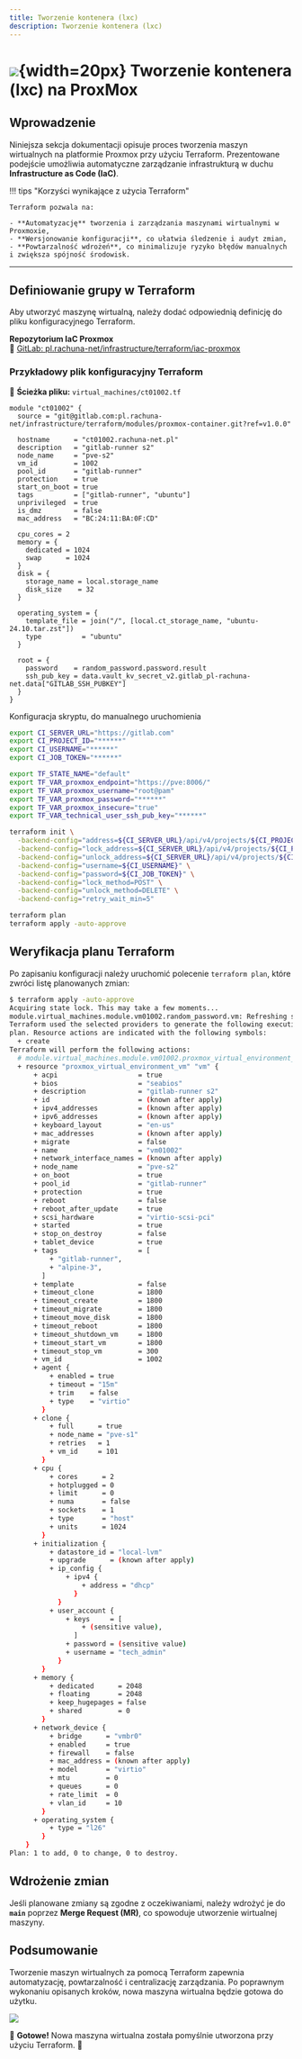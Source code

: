 ```yaml
---
title: Tworzenie kontenera (lxc)
description: Tworzenie kontenera (lxc)
---
```


# ![](https://gitlab.com/pl.rachuna-net/infrastructure/terraform/modules/gitlab-project/-/raw/main/images/proxmox.png){width=20px} Tworzenie kontenera (lxc) na ProxMox

## Wprowadzenie

Niniejsza sekcja dokumentacji opisuje proces tworzenia maszyn wirtualnych na platformie Proxmox przy użyciu Terraform. Prezentowane podejście umożliwia automatyczne zarządzanie infrastrukturą w duchu **Infrastructure as Code (IaC)**.

!!! tips "Korzyści wynikające z użycia Terraform"

    Terraform pozwala na:

    - **Automatyzację** tworzenia i zarządzania maszynami wirtualnymi w Proxmoxie,  
    - **Wersjonowanie konfiguracji**, co ułatwia śledzenie i audyt zmian,  
    - **Powtarzalność wdrożeń**, co minimalizuje ryzyko błędów manualnych i zwiększa spójność środowisk.

---

## Definiowanie grupy w Terraform

Aby utworzyć maszynę wirtualną, należy dodać odpowiednią definicję do pliku konfiguracyjnego Terraform. 

**Repozytorium IaC Proxmox**  
🔗 [GitLab: pl.rachuna-net/infrastructure/terraform/iac-proxmox](https://gitlab.com/pl.rachuna-net/infrastructure/terraform/iac-proxmox)


###  Przykładowy plik konfiguracyjny Terraform

📄 **Ścieżka pliku:** `virtual_machines/ct01002.tf`

```hcl
module "ct01002" {
  source = "git@gitlab.com:pl.rachuna-net/infrastructure/terraform/modules/proxmox-container.git?ref=v1.0.0"

  hostname      = "ct01002.rachuna-net.pl"
  description   = "gitlab-runner s2"
  node_name     = "pve-s2"
  vm_id         = 1002
  pool_id       = "gitlab-runner"
  protection    = true
  start_on_boot = true
  tags          = ["gitlab-runner", "ubuntu"]
  unprivileged  = true
  is_dmz        = false
  mac_address   = "BC:24:11:BA:0F:CD"

  cpu_cores = 2
  memory = {
    dedicated = 1024
    swap      = 1024
  }
  disk = {
    storage_name = local.storage_name
    disk_size    = 32
  }

  operating_system = {
    template_file = join("/", [local.ct_storage_name, "ubuntu-24.10.tar.zst"])
    type          = "ubuntu"
  }

  root = {
    password    = random_password.password.result
    ssh_pub_key = data.vault_kv_secret_v2.gitlab_pl-rachuna-net.data["GITLAB_SSH_PUBKEY"]
  }
}
```
Konfiguracja skryptu, do manualnego uruchomienia
```bash
export CI_SERVER_URL="https://gitlab.com"
export CI_PROJECT_ID="******"
export CI_USERNAME="******"
export CI_JOB_TOKEN="******"

export TF_STATE_NAME="default"
export TF_VAR_proxmox_endpoint="https://pve:8006/"
export TF_VAR_proxmox_username="root@pam"
export TF_VAR_proxmox_password="******"
export TF_VAR_proxmox_insecure="true"
export TF_VAR_technical_user_ssh_pub_key="******"

terraform init \
  -backend-config="address=${CI_SERVER_URL}/api/v4/projects/${CI_PROJECT_ID}/terraform/state/${TF_STATE_NAME}" \
  -backend-config="lock_address=${CI_SERVER_URL}/api/v4/projects/${CI_PROJECT_ID}/terraform/state/${TF_STATE_NAME}/lock" \
  -backend-config="unlock_address=${CI_SERVER_URL}/api/v4/projects/${CI_PROJECT_ID}/terraform/state/${TF_STATE_NAME}/lock" \
  -backend-config="username=${CI_USERNAME}" \
  -backend-config="password=${CI_JOB_TOKEN}" \
  -backend-config="lock_method=POST" \
  -backend-config="unlock_method=DELETE" \
  -backend-config="retry_wait_min=5"

terraform plan
terraform apply -auto-approve
```

## Weryfikacja planu Terraform

Po zapisaniu konfiguracji należy uruchomić polecenie `terraform plan`, które zwróci listę planowanych zmian:

```bash
$ terraform apply -auto-approve
Acquiring state lock. This may take a few moments...
module.virtual_machines.module.vm01002.random_password.vm: Refreshing state... [id=none]
Terraform used the selected providers to generate the following execution
plan. Resource actions are indicated with the following symbols:
  + create
Terraform will perform the following actions:
  # module.virtual_machines.module.vm01002.proxmox_virtual_environment_vm.vm will be created
  + resource "proxmox_virtual_environment_vm" "vm" {
      + acpi                    = true
      + bios                    = "seabios"
      + description             = "gitlab-runner s2"
      + id                      = (known after apply)
      + ipv4_addresses          = (known after apply)
      + ipv6_addresses          = (known after apply)
      + keyboard_layout         = "en-us"
      + mac_addresses           = (known after apply)
      + migrate                 = false
      + name                    = "vm01002"
      + network_interface_names = (known after apply)
      + node_name               = "pve-s2"
      + on_boot                 = true
      + pool_id                 = "gitlab-runner"
      + protection              = true
      + reboot                  = false
      + reboot_after_update     = true
      + scsi_hardware           = "virtio-scsi-pci"
      + started                 = true
      + stop_on_destroy         = false
      + tablet_device           = true
      + tags                    = [
          + "gitlab-runner",
          + "alpine-3",
        ]
      + template                = false
      + timeout_clone           = 1800
      + timeout_create          = 1800
      + timeout_migrate         = 1800
      + timeout_move_disk       = 1800
      + timeout_reboot          = 1800
      + timeout_shutdown_vm     = 1800
      + timeout_start_vm        = 1800
      + timeout_stop_vm         = 300
      + vm_id                   = 1002
      + agent {
          + enabled = true
          + timeout = "15m"
          + trim    = false
          + type    = "virtio"
        }
      + clone {
          + full      = true
          + node_name = "pve-s1"
          + retries   = 1
          + vm_id     = 101
        }
      + cpu {
          + cores      = 2
          + hotplugged = 0
          + limit      = 0
          + numa       = false
          + sockets    = 1
          + type       = "host"
          + units      = 1024
        }
      + initialization {
          + datastore_id = "local-lvm"
          + upgrade      = (known after apply)
          + ip_config {
              + ipv4 {
                  + address = "dhcp"
                }
            }
          + user_account {
              + keys     = [
                  + (sensitive value),
                ]
              + password = (sensitive value)
              + username = "tech_admin"
            }
        }
      + memory {
          + dedicated      = 2048
          + floating       = 2048
          + keep_hugepages = false
          + shared         = 0
        }
      + network_device {
          + bridge      = "vmbr0"
          + enabled     = true
          + firewall    = false
          + mac_address = (known after apply)
          + model       = "virtio"
          + mtu         = 0
          + queues      = 0
          + rate_limit  = 0
          + vlan_id     = 10
        }
      + operating_system {
          + type = "l26"
        }
    }
Plan: 1 to add, 0 to change, 0 to destroy.
```

## Wdrożenie zmian

Jeśli planowane zmiany są zgodne z oczekiwaniami, należy wdrożyć je do **`main`** poprzez **Merge Request (MR)**, co spowoduje utworzenie wirtualnej maszyny.

## Podsumowanie

Tworzenie maszyn wirtualnych za pomocą Terraform zapewnia automatyzację, powtarzalność i centralizację zarządzania. Po poprawnym wykonaniu opisanych kroków, nowa maszyna wirtualna będzie gotowa do użytku.

![](images/pipeline.png)

🚀 **Gotowe!** Nowa maszyna wirtualna została pomyślnie utworzona przy użyciu Terraform. 🎉